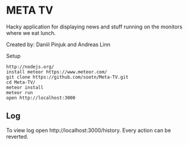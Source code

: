 META TV
=======

Hacky application for displaying news and stuff running on the monitors where we eat lunch.

Created by: Daniil Pinjuk and Andreas Linn

Setup

	http://nodejs.org/
	install meteor https://www.meteor.com/
	git clone https://github.com/sootn/Meta-TV.git
	cd Meta-TV/
	meteor install
	meteor run
	open http://localhost:3000
	
Log
---
To view log open http://localhost:3000/history.
Every action can be reverted.